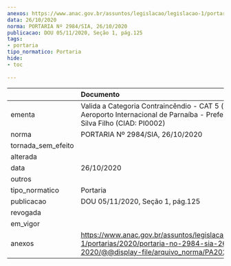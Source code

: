 ```yaml
---
anexos: https://www.anac.gov.br/assuntos/legislacao/legislacao-1/portarias/2020/portaria-no-2984-sia-26-10-2020/@@display-file/arquivo_norma/PA2020-2984.pdf
data: 26/10/2020
norma: PORTARIA Nº 2984/SIA, 26/10/2020
publicacao: DOU 05/11/2020, Seção 1, pág.125
tags:
- portaria
tipo_normatico: Portaria
hide: 
- toc 
 
---
```


|                    | Documento                                                                                                                                            |
|:-------------------|:-----------------------------------------------------------------------------------------------------------------------------------------------------|
| ementa             | Valida a Categoria Contraincêndio - CAT 5 (cinco) do Aeroporto Internacional de Parnaíba - Prefeito Dr. João Silva Filho (CIAD: PI0002)              |
| norma              | PORTARIA Nº 2984/SIA, 26/10/2020                                                                                                                     |
| tornada_sem_efeito |                                                                                                                                                      |
| alterada           |                                                                                                                                                      |
| data               | 26/10/2020                                                                                                                                           |
| outros             |                                                                                                                                                      |
| tipo_normatico     | Portaria                                                                                                                                             |
| publicacao         | DOU 05/11/2020, Seção 1, pág.125                                                                                                                     |
| revogada           |                                                                                                                                                      |
| em_vigor           |                                                                                                                                                      |
| anexos             | https://www.anac.gov.br/assuntos/legislacao/legislacao-1/portarias/2020/portaria-no-2984-sia-26-10-2020/@@display-file/arquivo_norma/PA2020-2984.pdf |